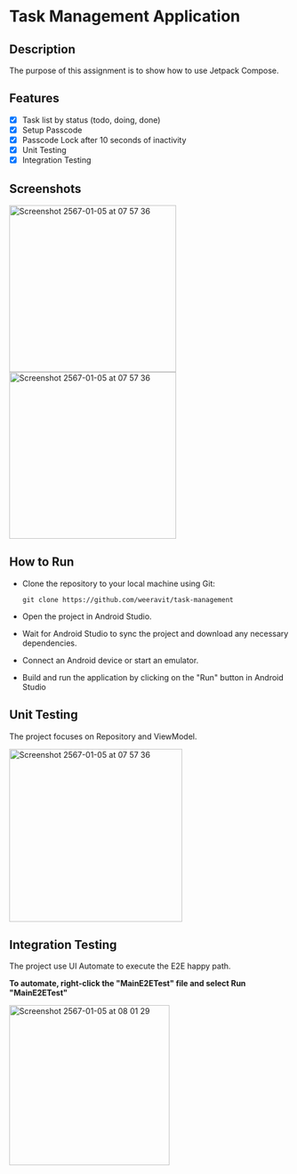 # Task Management Application

## Description
The purpose of this assignment is to show how to use Jetpack Compose.

## Features
- [x] Task list by status (todo, doing, done)
- [x] Setup Passcode
- [x] Passcode Lock after 10 seconds of inactivity
- [x] Unit Testing
- [x] Integration Testing
 
## Screenshots
<img width="300" alt="Screenshot 2567-01-05 at 07 57 36" src="https://github.com/weeravit/task-management/assets/14235043/4efb7f00-7c59-46f9-8b75-9828d78d0d3e">
<img width="300" alt="Screenshot 2567-01-05 at 07 57 36" src="https://github.com/weeravit/task-management/assets/14235043/a3a03e6f-226b-4406-a7c7-a489fea9a2da">

## How to Run
- Clone the repository to your local machine using Git:

  ```git clone https://github.com/weeravit/task-management```
- Open the project in Android Studio.
- Wait for Android Studio to sync the project and download any necessary dependencies.
- Connect an Android device or start an emulator.
- Build and run the application by clicking on the "Run" button in Android Studio

## Unit Testing
The project focuses on Repository and ViewModel.

<img width="311" alt="Screenshot 2567-01-05 at 07 57 36" src="https://github.com/weeravit/task-management/assets/14235043/89050854-f130-4c7a-8798-c9d036ff54e5">

## Integration Testing
The project use UI Automate to execute the E2E happy path.

**To automate, right-click the "MainE2ETest" file and select Run "MainE2ETest"**

<img width="288" alt="Screenshot 2567-01-05 at 08 01 29" src="https://github.com/weeravit/task-management/assets/14235043/97c78dc7-7bde-4f1c-b261-91f8eba35599">
